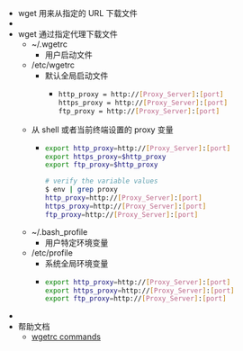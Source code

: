 - wget 用来从指定的 URL 下载文件
-
- wget 通过指定代理下载文件
	- ~/.wgetrc
		- 用户启动文件
	- /etc/wgetrc
		- 默认全局启动文件
			- ```bash
			  http_proxy = http://[Proxy_Server]:[port]
			  https_proxy = http://[Proxy_Server]:[port]
			  ftp_proxy = http://[Proxy_Server]:[port]
			  ```
	- 从 shell 或者当前终端设置的 proxy 变量
		- ```bash
		  export http_proxy=http://[Proxy_Server]:[port]
		  export https_proxy=$http_proxy
		  export ftp_proxy=$http_proxy
		  
		  # verify the variable values
		  $ env | grep proxy
		  http_proxy=http://[Proxy_Server]:[port]
		  https_proxy=http://[Proxy_Server]:[port]
		  ftp_proxy=http://[Proxy_Server]:[port]
		  ```
	- ~/.bash_profile
		- 用户特定环境变量
	- /etc/profile
		- 系统全局环境变量
		- ```bash
		  export http_proxy=http://[Proxy_Server]:[port]
		  export https_proxy=http://[Proxy_Server]:[port]
		  export ftp_proxy=http://[Proxy_Server]:[port]
		  ```
-
- 帮助文档
	- [wgetrc commands](https://www.gnu.org/software/wget/manual/html_node/Wgetrc-Commands.html)